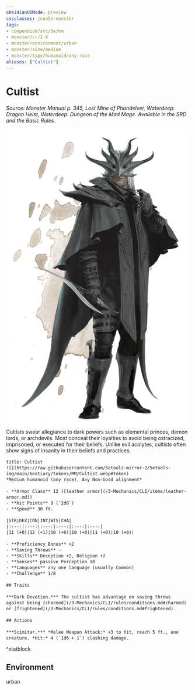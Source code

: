 ```yaml
---
obsidianUIMode: preview
cssclasses: json5e-monster
tags:
- compendium/src/5e/mm
- monster/cr/1-8
- monster/environment/urban
- monster/size/medium
- monster/type/humanoid/any-race
aliases: ["Cultist"]
---
```

# Cultist
*Source: Monster Manual p. 345, Lost Mine of Phandelver, Waterdeep: Dragon Heist, Waterdeep: Dungeon of the Mad Mage. Available in the SRD and the Basic Rules.*  

![](https://raw.githubusercontent.com/5etools-mirror-2/5etools-img/main/bestiary/MM/Cultist.webp#right)  
Cultists swear allegiance to dark powers such as elemental princes, demon lords, or archdevils. Most conceal their loyalties to avoid being ostracized, imprisoned, or executed for their beliefs. Unlike evil acolytes, cultists often show signs of insanity in their beliefs and practices.


```ad-statblock
title: Cultist
![](https://raw.githubusercontent.com/5etools-mirror-2/5etools-img/main/bestiary/tokens/MM/Cultist.webp#token)
*Medium humanoid (any race), Any Non-Good alignment*

- **Armor Class** 12 ([leather armor](/3-Mechanics/CLI/items/leather-armor.md))
- **Hit Points** 9 (`2d8`) 
- **Speed** 30 ft.

|STR|DEX|CON|INT|WIS|CHA|
|:---:|:---:|:---:|:---:|:---:|:---:|
|11 (+0)|12 (+1)|10 (+0)|10 (+0)|11 (+0)|10 (+0)|

- **Proficiency Bonus** +2
- **Saving Throws** ⏤
- **Skills** Deception +2, Religion +2
- **Senses** passive Perception 10
- **Languages** any one language (usually Common)
- **Challenge** 1/8

## Traits

***Dark Devotion.*** The cultist has advantage on saving throws against being [charmed](/3-Mechanics/CLI/rules/conditions.md#charmed) or [frightened](/3-Mechanics/CLI/rules/conditions.md#frightened).

## Actions

***Scimitar.*** *Melee Weapon Attack:* +3 to hit, reach 5 ft., one creature. *Hit:* 4 (`1d6 + 1`) slashing damage.
```
^statblock

## Environment

urban